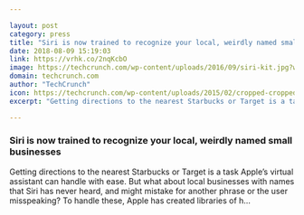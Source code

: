```yaml
---

layout: post
category: press
title: "Siri is now trained to recognize your local, weirdly named small businesses"
date: 2018-08-09 15:19:03
link: https://vrhk.co/2nqKcbO
image: https://techcrunch.com/wp-content/uploads/2016/09/siri-kit.jpg?w=711
domain: techcrunch.com
author: "TechCrunch"
icon: https://techcrunch.com/wp-content/uploads/2015/02/cropped-cropped-favicon-gradient.png?w=180
excerpt: "Getting directions to the nearest Starbucks or Target is a task Apple’s virtual assistant can handle with ease. But what about local businesses with names that Siri has never heard, and might mistake for another phrase or the user misspeaking? To handle these, Apple has created libraries of h…"

---
```


### Siri is now trained to recognize your local, weirdly named small businesses

Getting directions to the nearest Starbucks or Target is a task Apple’s virtual assistant can handle with ease. But what about local businesses with names that Siri has never heard, and might mistake for another phrase or the user misspeaking? To handle these, Apple has created libraries of h…